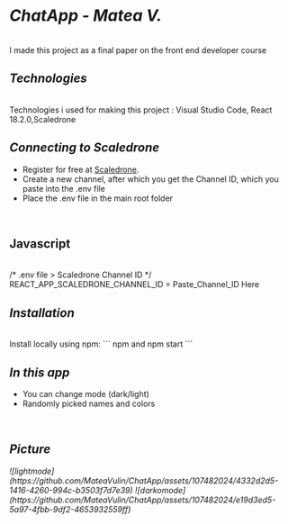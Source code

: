 <h1> <i> ChatApp - Matea V. </i> </h1> <br>
I made this project as a final paper on the front end developer course

<h2> <i>Technologies </i></h2> <br>
Technologies i used for making this project : Visual Studio Code, 
 React 18.2.0,Scaledrone

<h2> <i> Connecting to Scaledrone </i></h2>

- Register for free at [Scaledrone](https://www.scaledrone.com).
- Create a new channel, after which you get the Channel ID, which you paste into the .env file
- Place the .env file in the main root folder
<br>

<h2>Javascript </h2>
<br>
/* .env file > Scaledrone Channel ID */
REACT_APP_SCALEDRONE_CHANNEL_ID = Paste_Channel_ID Here 
<br>

<h2><i> Installation </i></h2>
<br>
Install locally using npm:
```
npm and
npm start
```
<br>

<h2><i>In this app </i> </h2>
<ul>
 <li> You can change mode (dark/light) </li>
 <li> Randomly picked names and colors </li>
 </ul>
 <br>
 
<h2> <i> Picture <i/> </h2>
![lightmode](https://github.com/MateaVulin/ChatApp/assets/107482024/4332d2d5-1416-4260-994c-b3503f7d7e39)
![darkomode](https://github.com/MateaVulin/ChatApp/assets/107482024/e19d3ed5-5a97-4fbb-9df2-4653932559ff)
